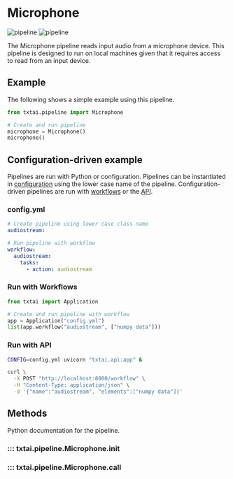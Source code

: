 # Microphone

![pipeline](../../images/pipeline.png#only-light)
![pipeline](../../images/pipeline-dark.png#only-dark)

The Microphone pipeline reads input audio from a microphone device. This pipeline is designed to run on local machines given that it requires access to read from an input device.

## Example

The following shows a simple example using this pipeline.

```python
from txtai.pipeline import Microphone

# Create and run pipeline
microphone = Microphone()
microphone()
```

## Configuration-driven example

Pipelines are run with Python or configuration. Pipelines can be instantiated in [configuration](../../../api/configuration/#pipeline) using the lower case name of the pipeline. Configuration-driven pipelines are run with [workflows](../../../workflow/#configuration-driven-example) or the [API](../../../api#local-instance).

### config.yml
```yaml
# Create pipeline using lower case class name
audiostream:

# Run pipeline with workflow
workflow:
  audiostream:
    tasks:
      - action: audiostream
```

### Run with Workflows

```python
from txtai import Application

# Create and run pipeline with workflow
app = Application("config.yml")
list(app.workflow("audiostream", ["numpy data"]))
```

### Run with API

```bash
CONFIG=config.yml uvicorn "txtai.api:app" &

curl \
  -X POST "http://localhost:8000/workflow" \
  -H "Content-Type: application/json" \
  -d '{"name":"audiostream", "elements":["numpy data"]}'
```

## Methods

Python documentation for the pipeline.

### ::: txtai.pipeline.Microphone.__init__
### ::: txtai.pipeline.Microphone.__call__
